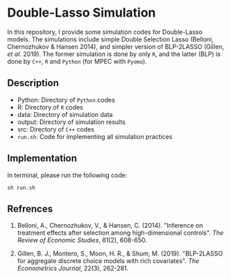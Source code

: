 # Double-Lasso Simulation

In this repository, I provide some simulation codes for Double-Lasso models. The simulations include simple Double Selection Lasso (Belloni, Chernozhukov & Hansen 2014), and simpler version of BLP-2LASSO (Gillen, *et al*. 2019). The former simulation is done by only `R`, and the latter (BLP) is done by `C++`, `R` and `Python` (for MPEC with `Pyomo`). 

## Description

- Python: Directory of `Python` codes
- R: Directory of `R` codes
- data: Directory of simulation data
- output: Directory of simulation results
- src: Directory of `C++` codes
- `run.sh`: Code for implementing all simulation practices

## Implementation

In terminal, please run the following code:

```{sh}
sh run.sh
```

## Refrences

1. Belloni, A., Chernozhukov, V., & Hansen, C. (2014). "Inference on treatment effects after selection among high-dimensional controls". *The Review of Economic Studies*, 81(2), 608-650.

2. Gillen, B. J., Montero, S., Moon, H. R., & Shum, M. (2019). "BLP-2LASSO for aggregate discrete choice models with rich covariates". *The Econometrics Journal*, 22(3), 262-281.
